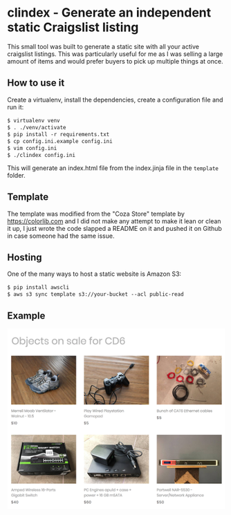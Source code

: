# clindex - Generate an independent static Craigslist listing

This small tool was built to generate a static site with all your active craigslist listings.  This was particularly useful for me as I was selling a large amount of items and would prefer buyers to pick up multiple things at once.

## How to use it
Create a virtualenv, install the dependencies, create a configuration file and run it:
```
$ virtualenv venv
$ . ./venv/activate
$ pip install -r requirements.txt
$ cp config.ini.example config.ini
$ vim config.ini
$ ./clindex config.ini
```

This will generate an index.html file from the index.jinja file in the `template` folder.

## Template
The template was modified from the "Coza Store" template by https://colorlib.com and I did not make any attempt to make it lean or clean it up, I just wrote the code slapped a README on it and pushed it on Github in case someone had the same issue.

## Hosting
One of the many ways to host a static website is Amazon S3:
```
$ pip install awscli
$ aws s3 sync template s3://your-bucket --acl public-read
```

## Example
![Output example](screenshot.png)

